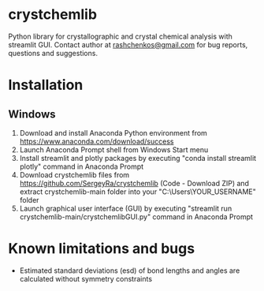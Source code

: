 # crystchemlib
Python library for crystallographic and crystal chemical analysis with streamlit GUI. Contact author at rashchenkos@gmail.com for bug reports, questions and suggestions.

# Installation

## Windows

1. Download and install Anaconda Python environment from https://www.anaconda.com/download/success
2. Launch Anaconda Prompt shell from Windows Start menu
3. Install streamlit and plotly packages by executing "conda install streamlit plotly" command in Anaconda Prompt
4. Download crystchemlib files from https://github.com/SergeyRa/crystchemlib (Code - Download ZIP) and extract crystchemlib-main folder into your "C:\Users\YOUR_USERNAME" folder
5. Launch graphical user interface (GUI) by executing "streamlit run crystchemlib-main/crystchemlibGUI.py" command in Anaconda Prompt

# Known limitations and bugs
* Estimated standard deviations (esd) of bond lengths and angles are calculated without symmetry constraints
